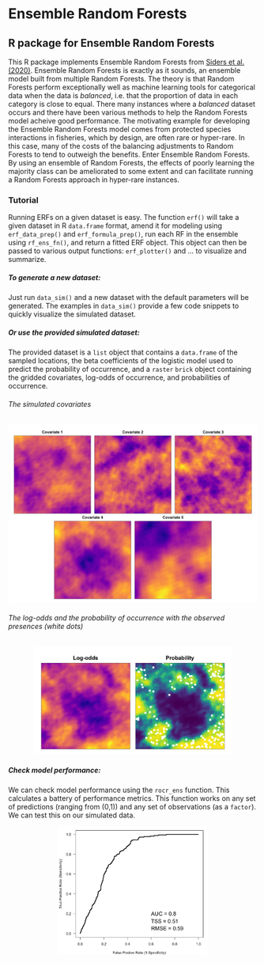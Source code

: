 # Ensemble Random Forests
## R package for Ensemble Random Forests

This R package implements Ensemble Random Forests from [Siders et al. (2020)](https://www.int-res.com/abstracts/esr/v43/p183-197/). Ensemble Random Forests is exactly as it sounds, an ensemble model built from multiple Random Forests. The theory is that Random Forests perform exceptionally well as machine learning tools for categorical data when the data is *balanced*, i.e. that the proportion of data in each category is close to equal. There many instances where a *balanced* dataset occurs and there have been various methods to help the Random Forests model acheive good performance. The motivating example for developing the Ensemble Random Forests model comes from protected species interactions in fisheries, which by design, are often rare or hyper-rare. In this case, many of the costs of the balancing adjustments to Random Forests to tend to outweigh the benefits. Enter Ensemble Random Forests. By using an ensemble of Random Forests, the effects of poorly learning the majority class can be ameliorated to some extent and can facilitate running a Random Forests approach in hyper-rare instances. 

### Tutorial

Running ERFs on a given dataset is easy. The function `erf()` will take a given dataset in R `data.frame` format, amend it for modeling using `erf_data_prep()` and `erf_formula_prep()`, run each RF in the ensemble using `rf_ens_fn()`, and return a fitted ERF object. This object can then be passed to various output functions: `erf_plotter()` and ... to visualize and summarize.

##### To generate a new dataset:
Just run `data_sim()` and a new dataset with the default parameters will be generated. The examples in `data_sim()` provide a few code snippets to quickly visualize the simulated dataset. 

##### Or use the provided simulated dataset:
The provided dataset is a `list` object that contains a `data.frame` of the sampled locations, the beta coefficients of the logistic model used to predict the probability of occurrence, and a `raster` `brick` object containing the gridded covariates, log-odds of occurrence, and probabilities of occurrence. 

###### The simulated covariates
<p align="center">
<img src="./man/figures/simulated_covariates_png.png">
</p>

###### The log-odds and the probability of occurrence with the observed presences (white dots)
<p align="center">
<img src="./man/figures/simulated_real_png.png" width="80%">
</p>

##### Check model performance:
We can check model performance using the `rocr_ens` function. This calculates a battery of performance metrics. This function works on any set of predictions (ranging from (0,1)) and any set of observations (as a `factor`). We can test this on our simulated data. 
<p align="center">
<img src="./man/figures/simulated_roc_png.png" width="60%">
</p>

